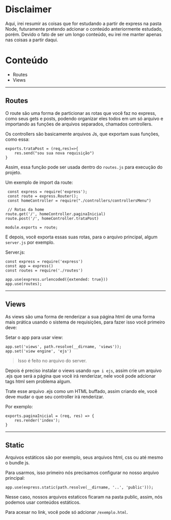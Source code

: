 # Disclaimer

Aqui, irei resumir as coisas que for estudando a partir de express na pasta Node, futuramente pretendo adcionar o conteúdo anteriormente estudado, porém. Devido o fato de ser um longo conteúdo, eu irei me manter apenas nas coisas a partir daqui.

# Conteúdo 

* Routes
* Views
  
---
## Routes

O route são uma forma de particionar as rotas que você faz no express, como seus gets e posts, podendo organizar eles todos em um só arquivo e importando as funções de arquivos separados, chamados controllers.

Os controllers são basicamente arquivos Js, que exportam suas funções, como essa: 

```Js
exports.trataPost = (req,res)=>{
    res.send("sou sua nova requisição")
}
``` 
Assim, essa função pode ser usada dentro do `routes.js` para execução do projeto. 

Um exemplo de import da route: 

```Js
 const express = require('express');
 const route = express.Router();
 const homeController = require("./controllers/controllersMenu")

 // Rotas da home
route.get('/', homeController.paginaInicial)
route.post('/', homeController.trataPost)

module.exports = route;
```

E depois, você exporta essas suas rotas, para o arquivo principal, algum `server.js` por exemplo.


Server.js:

```Js
const express = require('express')
const app = express()
const routes = require('./routes')

app.use(express.urlencoded({extended: true}))
app.use(routes);
```
---
## Views

As views são uma forma de renderizar a sua página html de uma forma mais prática usando o sistema de requisições, para fazer isso você primeiro deve:

Setar o app para usar view:

```Js
app.set('views', path.resolve(__dirname, 'views'));
app.set('view engine', 'ejs')
```
> Isso é feito no arquivo do server. 

Depois é preciso instalar o views usando `npm i ejs`, assim crie um arquivo .ejs que será a página que você irá renderizar, nele você pode adcionar tags html sem problema algum. 

Trate esse arquivo .ejs como um HTML buffado, assim criando ele, você deve mudar o que seu controller irá renderizar. 

Por exemplo:

```Js
exports.paginaInicial = (req, res) => {
    res.render('index');
}
```
---
## Static

Arquivos estáticos são por exemplo, seus arquivos html, css ou até mesmo o bundle js. 

Para usarmos, isso primeiro nós precisamos configurar no nosso arquivo principal:

```Js
app.use(express.static(path.resolve(__dirname, '..', 'public')));

```
Nesse caso, nossos arquivos estaticos ficaram na pasta public, assim, nós podemos usar conteúdos estáticos. 

Para acesar no link, você pode só adcionar `/exemplo.html`.
